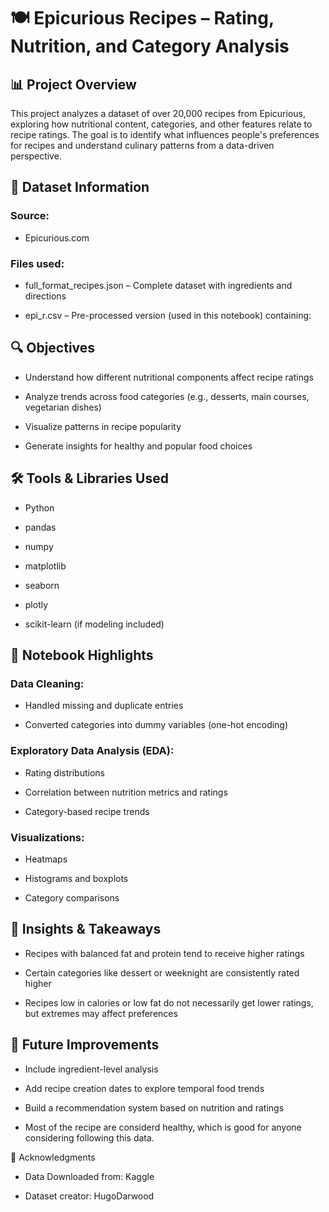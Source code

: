 # 🍽️ Epicurious Recipes – Rating, Nutrition, and Category Analysis
## 📊 Project Overview
This project analyzes a dataset of over 20,000 recipes from Epicurious, exploring how nutritional content, categories, and other features relate to recipe ratings. The goal is to identify what influences people's preferences for recipes and understand culinary patterns from a data-driven perspective.

## 📁 Dataset Information
### Source: 
- Epicurious.com

### Files used:

- full_format_recipes.json – Complete dataset with ingredients and directions

- epi_r.csv – Pre-processed version (used in this notebook) containing:


## 🔍 Objectives
- Understand how different nutritional components affect recipe ratings

- Analyze trends across food categories (e.g., desserts, main courses, vegetarian dishes)

- Visualize patterns in recipe popularity

- Generate insights for healthy and popular food choices

## 🛠️ Tools & Libraries Used
- Python

- pandas

- numpy

- matplotlib

- seaborn

- plotly

- scikit-learn (if modeling included)

## 🔬 Notebook Highlights
### Data Cleaning:

- Handled missing and duplicate entries

- Converted categories into dummy variables (one-hot encoding)

### Exploratory Data Analysis (EDA):

- Rating distributions

- Correlation between nutrition metrics and ratings

- Category-based recipe trends

### Visualizations:

- Heatmaps

- Histograms and boxplots

- Category comparisons


## 🧠 Insights & Takeaways
- Recipes with balanced fat and protein tend to receive higher ratings

- Certain categories like dessert or weeknight are consistently rated higher

- Recipes low in calories or low fat do not necessarily get lower ratings, but extremes may affect preferences

## 🚀 Future Improvements
- Include ingredient-level analysis

- Add recipe creation dates to explore temporal food trends

- Build a recommendation system based on nutrition and ratings

- Most of the recipe are considerd healthy, which is good for anyone considering following this data.

🙏 Acknowledgments
- Data Downloaded from: Kaggle

- Dataset creator: HugoDarwood

